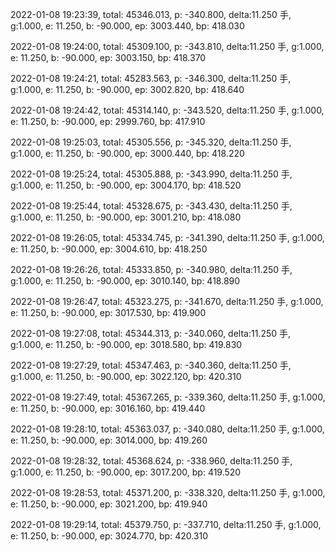 2022-01-08 19:23:39, total: 45346.013, p: -340.800, delta:11.250 手, g:1.000, e: 11.250, b: -90.000, ep: 3003.440, bp: 418.030

2022-01-08 19:24:00, total: 45309.100, p: -343.810, delta:11.250 手, g:1.000, e: 11.250, b: -90.000, ep: 3003.150, bp: 418.370

2022-01-08 19:24:21, total: 45283.563, p: -346.300, delta:11.250 手, g:1.000, e: 11.250, b: -90.000, ep: 3002.820, bp: 418.640

2022-01-08 19:24:42, total: 45314.140, p: -343.520, delta:11.250 手, g:1.000, e: 11.250, b: -90.000, ep: 2999.760, bp: 417.910

2022-01-08 19:25:03, total: 45305.556, p: -345.320, delta:11.250 手, g:1.000, e: 11.250, b: -90.000, ep: 3000.440, bp: 418.220

2022-01-08 19:25:24, total: 45305.888, p: -343.990, delta:11.250 手, g:1.000, e: 11.250, b: -90.000, ep: 3004.170, bp: 418.520

2022-01-08 19:25:44, total: 45328.675, p: -343.430, delta:11.250 手, g:1.000, e: 11.250, b: -90.000, ep: 3001.210, bp: 418.080

2022-01-08 19:26:05, total: 45334.745, p: -341.390, delta:11.250 手, g:1.000, e: 11.250, b: -90.000, ep: 3004.610, bp: 418.250

2022-01-08 19:26:26, total: 45333.850, p: -340.980, delta:11.250 手, g:1.000, e: 11.250, b: -90.000, ep: 3010.140, bp: 418.890

2022-01-08 19:26:47, total: 45323.275, p: -341.670, delta:11.250 手, g:1.000, e: 11.250, b: -90.000, ep: 3017.530, bp: 419.900

2022-01-08 19:27:08, total: 45344.313, p: -340.060, delta:11.250 手, g:1.000, e: 11.250, b: -90.000, ep: 3018.580, bp: 419.830

2022-01-08 19:27:29, total: 45347.463, p: -340.360, delta:11.250 手, g:1.000, e: 11.250, b: -90.000, ep: 3022.120, bp: 420.310

2022-01-08 19:27:49, total: 45367.265, p: -339.360, delta:11.250 手, g:1.000, e: 11.250, b: -90.000, ep: 3016.160, bp: 419.440

2022-01-08 19:28:10, total: 45363.037, p: -340.080, delta:11.250 手, g:1.000, e: 11.250, b: -90.000, ep: 3014.000, bp: 419.260

2022-01-08 19:28:32, total: 45368.624, p: -338.960, delta:11.250 手, g:1.000, e: 11.250, b: -90.000, ep: 3017.200, bp: 419.520

2022-01-08 19:28:53, total: 45371.200, p: -338.320, delta:11.250 手, g:1.000, e: 11.250, b: -90.000, ep: 3021.200, bp: 419.940

2022-01-08 19:29:14, total: 45379.750, p: -337.710, delta:11.250 手, g:1.000, e: 11.250, b: -90.000, ep: 3024.770, bp: 420.310